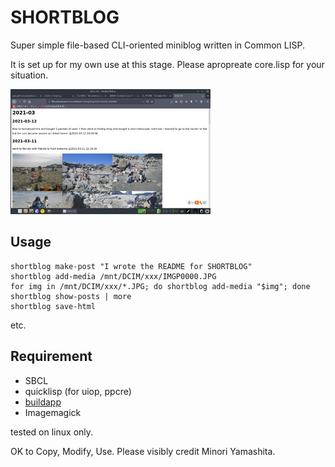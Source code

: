 SHORTBLOG
=========

Super simple file-based CLI-oriented miniblog written in Common LISP.

It is set up for my own use at this stage. Please apropreate core.lisp for your situation.

![example diary](https://raw.githubusercontent.com/ympbyc/shortblog/gh-pages/blog/2021-03/thumbs/shot-2021-03-12_22-15-14.jpg)

Usage
-----

```
shortblog make-post "I wrote the README for SHORTBLOG"
shortblog add-media /mnt/DCIM/xxx/IMGP0000.JPG
for img in /mnt/DCIM/xxx/*.JPG; do shortblog add-media "$img"; done
shortblog show-posts | more
shortblog save-html
```

etc.


Requirement
-----------

+ SBCL
+ quicklisp (for uiop, ppcre)
+ [buildapp](https://www.xach.com/lisp/buildapp)
+ Imagemagick

tested on linux only.


OK to Copy, Modify, Use. Please visibly credit Minori Yamashita.
